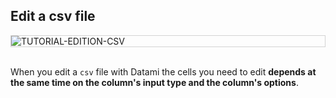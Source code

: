 
## Edit a csv file

<div style="border: thin solid lightgrey;">
  <img
    alt="TUTORIAL-EDITION-CSV"
    src="https://raw.githubusercontent.com/multi-coop/datami-documentation-content/main/images/tutorial/edition-edit-csv.png"
    />
</div>

<br>

When you edit a `csv` file with Datami the cells you need to edit **depends at the same time on the column's input type and the column's options**.
